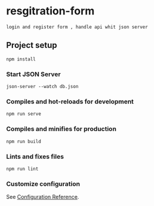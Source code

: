 # resgitration-form
```
login and register form , handle api whit json server
```
## Project setup
```
npm install
```

### Start JSON Server
```
json-server --watch db.json
```

### Compiles and hot-reloads for development
```
npm run serve
```

### Compiles and minifies for production
```
npm run build
```

### Lints and fixes files
```
npm run lint
```

### Customize configuration
See [Configuration Reference](https://cli.vuejs.org/config/).
